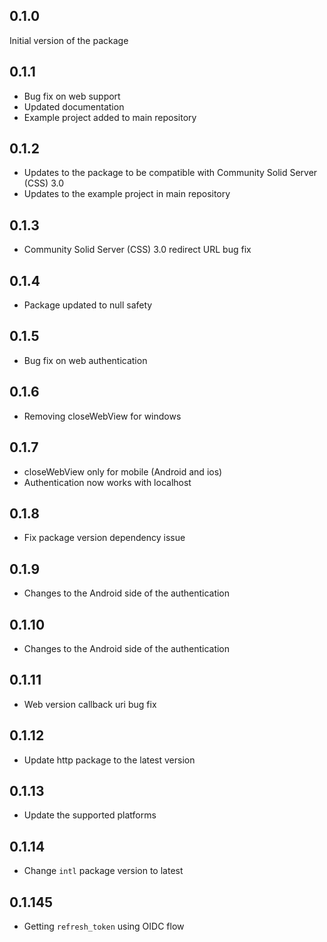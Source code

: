 ## 0.1.0

Initial version of the package

## 0.1.1

* Bug fix on web support
* Updated documentation
* Example project added to main repository

## 0.1.2

* Updates to the package to be compatible with Community Solid Server (CSS) 3.0
* Updates to the example project in main repository

## 0.1.3

* Community Solid Server (CSS) 3.0 redirect URL bug fix

## 0.1.4

* Package updated to null safety

## 0.1.5

* Bug fix on web authentication

## 0.1.6

* Removing closeWebView for windows

## 0.1.7

* closeWebView only for mobile (Android and ios)
* Authentication now works with localhost

## 0.1.8

* Fix package version dependency issue

## 0.1.9

* Changes to the Android side of the authentication

## 0.1.10

* Changes to the Android side of the authentication

## 0.1.11

* Web version callback uri bug fix

## 0.1.12

* Update http package to the latest version

## 0.1.13

* Update the supported platforms

## 0.1.14

* Change `intl` package version to latest

## 0.1.145

* Getting `refresh_token` using OIDC flow